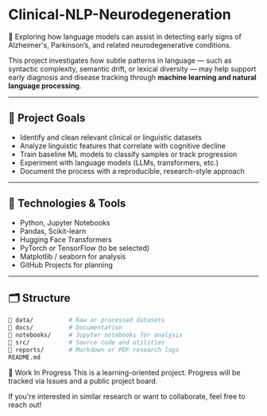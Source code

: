 # Clinical-NLP-Neurodegeneration

🧠 Exploring how language models can assist in detecting early signs of Alzheimer's, Parkinson’s, and related neurodegenerative conditions.

This project investigates how subtle patterns in language — such as syntactic complexity, semantic drift, or lexical diversity — may help support early diagnosis and disease tracking through **machine learning and natural language processing**.

---

## 📌 Project Goals

- Identify and clean relevant clinical or linguistic datasets
- Analyze linguistic features that correlate with cognitive decline
- Train baseline ML models to classify samples or track progression
- Experiment with language models (LLMs, transformers, etc.)
- Document the process with a reproducible, research-style approach

---

## 🧪 Technologies & Tools

- Python, Jupyter Notebooks
- Pandas, Scikit-learn
- Hugging Face Transformers
- PyTorch or TensorFlow (to be selected)
- Matplotlib / seaborn for analysis
- GitHub Projects for planning

---

## 🗂️ Structure

```bash
📁 data/          # Raw or processed datasets
📁 docs/          # Documentation
📁 notebooks/     # Jupyter notebooks for analysis
📁 src/           # Source code and utilities
📁 reports/       # Markdown or PDF research logs
README.md
```

🚧 Work In Progress
This is a learning-oriented project. Progress will be tracked via Issues and a public project board.

If you're interested in similar research or want to collaborate, feel free to reach out!

